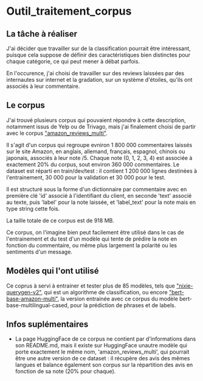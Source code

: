 # Outil_traitement_corpus

## La tâche à réaliser
J'ai décider que travailler sur de la classification pourrait être intéressant, puisque cela suppose de définir des caractéristiques bien distinctes pour chaque catégorie, ce qui peut mener à débat parfois.

En l'occurence, j'ai choisi de travailler sur des reviews laissées par des internautes sur internet et la gradation, sur un système d'étoiles, qu'ils ont associés à leur commentaire.

## Le corpus
J'ai trouvé plusieurs corpus qui pouvaient répondre à cette description, notamment issus de Yelp ou de Trivago, mais j'ai finalement choisi de partir avec le corpus <a href="https://huggingface.co/datasets/mteb/amazon_reviews_multi">"amazon_reviews_multi"</a>. 

Il s'agit d'un corpus qui regroupe evniron 1 800 000 commentaires laissés sur le site Amazon, en anglais, allemand, français, espagnol, chinois ou japonais, associés à leur note /5. Chaque note (0, 1, 2, 3, 4) est associée à exactement 20% du corpus, sout environ 360 000 commentaires. Le dataset est réparti en train/dev/test : il contient 1 200 000 lignes destinées à l'entrainement, 30 000 pour la validation et 30 000 pour le test.

Il est structuré sous la forme d'un dictionnaire par commentaire avec en première clé 'id' associé à l'identifiant du client, en seconde 'text' associé au texte, puis 'label' pour la note laissée, et 'label_text' pour la note mais en type string cette fois.

La taille totale de ce corpus est de 918 MB.

Ce corpus, on l'imagine bien peut facilement être utilisé dans le cas de l'entrainement et du test d'un modèle qui tente de prédire la note en fonction du commentaire, ou même plus largement la polarité ou les sentiments d'un message.

## Modèles qui l'ont utilisé
Ce coprus à servi à entrainer et tester plus de 85 modèles, tels que <a href="https://huggingface.co/nixiesearch/nixie-querygen-v2">"nixie-querygen-v2"</a>, qui est un algorithme de classification, ou encore <a href="https://huggingface.co/arnabdhar/distilbert-base-amazon-multi">"bert-base-amazon-multi"</a>, la version entrainée avec ce corpus du modèle bert-base-multilingual-cased, pour la prédiction de phrases et de labels.

## Infos suplémentaires 
* La page HuggingFace de ce corpus ne contient par d'informations dans son README.md, mais il existe sur HuggingFace unautre modèle qui porte exactement le même nom, 'amazon_reviews_multi', qui pourrait être une autre version de ce dataset : il récupère des avis des mêmes langues et balance également son corpus sur la répartition des avis en fonction de sa note (20% pour chaque).